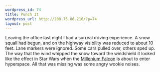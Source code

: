 ```yaml
--- 
wordpress_id: 74
title: Punch It
wordpress_url: http://208.75.86.216/?p=74
layout: post
---
```

Leaving the office last night I had a surreal driving experience. A snow squall had begun, and on the highway visibility was reduced to about 10 feet. Lane markers were ignored. Some cars pulled over, others sped up. The way that the wind whipped the snow toward the windshield it looked like the effect in Star Wars when the <a href="http://www.starwars.com/databank/starship/millenniumfalcon/">Millenium Falcon</a> is about to enter hyperspace. All that was missing was some angry wookie noises.
